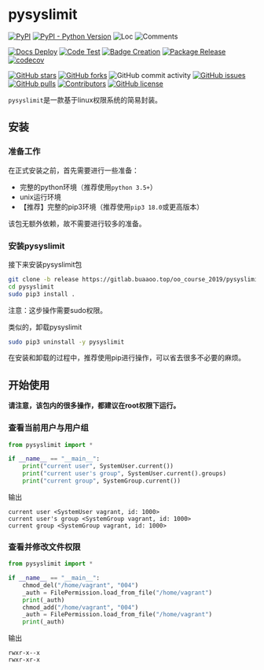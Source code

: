 # pysyslimit

[![PyPI](https://img.shields.io/pypi/v/pysyslimit)](https://pypi.org/project/pysyslimit/)
[![PyPI - Python Version](https://img.shields.io/pypi/pyversions/pysyslimit)](https://pypi.org/project/pysyslimit/)
![Loc](https://img.shields.io/endpoint?url=https://gist.githubusercontent.com/HansBug/cab917f712d04db56dbc5dec8b275667/raw/loc.json)
![Comments](https://img.shields.io/endpoint?url=https://gist.githubusercontent.com/HansBug/cab917f712d04db56dbc5dec8b275667/raw/comments.json)

[![Docs Deploy](https://github.com/HansBug/pysyslimit/workflows/Docs%20Deploy/badge.svg)](https://github.com/HansBug/pysyslimit/actions?query=workflow%3A%22Docs+Deploy%22)
[![Code Test](https://github.com/HansBug/pysyslimit/workflows/Code%20Test/badge.svg)](https://github.com/HansBug/pysyslimit/actions?query=workflow%3A%22Code+Test%22)
[![Badge Creation](https://github.com/HansBug/pysyslimit/workflows/Badge%20Creation/badge.svg)](https://github.com/HansBug/pysyslimit/actions?query=workflow%3A%22Badge+Creation%22)
[![Package Release](https://github.com/HansBug/pysyslimit/workflows/Package%20Release/badge.svg)](https://github.com/HansBug/pysyslimit/actions?query=workflow%3A%22Package+Release%22)
[![codecov](https://codecov.io/gh/HansBug/pysyslimit/branch/main/graph/badge.svg?token=XJVDP4EFAT)](https://codecov.io/gh/HansBug/pysyslimit)

[![GitHub stars](https://img.shields.io/github/stars/HansBug/pysyslimit)](https://github.com/HansBug/pysyslimit/stargazers)
[![GitHub forks](https://img.shields.io/github/forks/HansBug/pysyslimit)](https://github.com/HansBug/pysyslimit/network)
![GitHub commit activity](https://img.shields.io/github/commit-activity/m/HansBug/pysyslimit)
[![GitHub issues](https://img.shields.io/github/issues/HansBug/pysyslimit)](https://github.com/HansBug/pysyslimit/issues)
[![GitHub pulls](https://img.shields.io/github/issues-pr/HansBug/pysyslimit)](https://github.com/HansBug/pysyslimit/pulls)
[![Contributors](https://img.shields.io/github/contributors/HansBug/pysyslimit)](https://github.com/HansBug/pysyslimit/graphs/contributors)
[![GitHub license](https://img.shields.io/github/license/HansBug/pysyslimit)](https://github.com/HansBug/pysyslimit/blob/master/LICENSE)


`pysyslimit`是一款基于linux权限系统的简易封装。

## 安装

### 准备工作

在正式安装之前，首先需要进行一些准备：

* 完整的python环境（推荐使用`python 3.5+`）
* unix运行环境
* 【推荐】完整的pip3环境（推荐使用`pip3 18.0`或更高版本）

该包无额外依赖，故不需要进行较多的准备。

### 安装pysyslimit

接下来安装pysyslimit包

```bash
git clone -b release https://gitlab.buaaoo.top/oo_course_2019/pysyslimit.git
cd pysyslimit
sudo pip3 install .
```

注意：这步操作需要sudo权限。

类似的，卸载pysyslimit

```bash
sudo pip3 uninstall -y pysyslimit
```

在安装和卸载的过程中，推荐使用pip进行操作，可以省去很多不必要的麻烦。

## 开始使用

**请注意，该包内的很多操作，都建议在root权限下运行。**

### 查看当前用户与用户组

```python
from pysyslimit import *

if __name__ == "__main__":
    print("current user", SystemUser.current())
    print("current user's group", SystemUser.current().groups)
    print("current group", SystemGroup.current())

```

输出

```text
current user <SystemUser vagrant, id: 1000>
current user's group <SystemGroup vagrant, id: 1000>
current group <SystemGroup vagrant, id: 1000>
```

### 查看并修改文件权限

```python
from pysyslimit import *

if __name__ == "__main__":
    chmod_del("/home/vagrant", "004")
    _auth = FilePermission.load_from_file("/home/vagrant")
    print(_auth)
    chmod_add("/home/vagrant", "004")
    _auth = FilePermission.load_from_file("/home/vagrant")
    print(_auth)

```

输出

```text
rwxr-x--x
rwxr-xr-x
```
